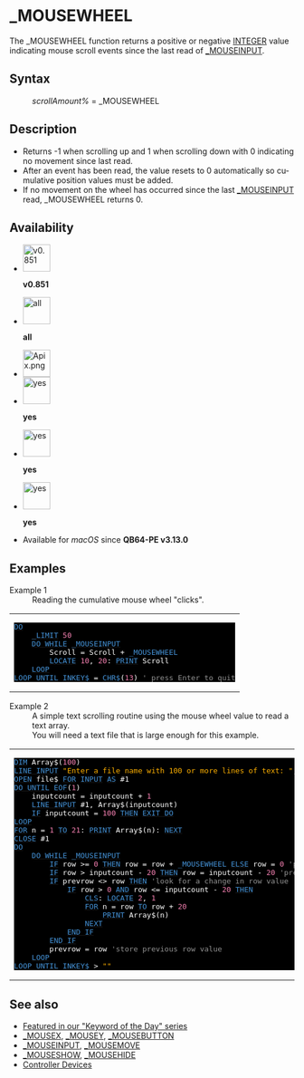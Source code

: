 <style>pre.codeide, pre.outputfixed, .outputcrt0 { background-color: #000 !important; color: #FFF !important; }</style><!DOCTYPE html>
<html class="client-nojs" dir="ltr" lang="en">
<head>
<title>_MOUSEWHEEL - QB64 Phoenix Edition Wiki</title>
</head>
<body class="mediawiki ltr sitedir-ltr mw-hide-empty-elt ns-0 ns-subject page-MOUSEWHEEL rootpage-MOUSEWHEEL skin-vector action-view skin-vector-legacy vector-feature-language-in-header-enabled vector-feature-language-in-main-page-header-disabled vector-feature-language-alert-in-sidebar-disabled vector-feature-sticky-header-disabled vector-feature-sticky-header-edit-disabled vector-feature-table-of-contents-disabled vector-feature-visual-enhancement-next-disabled">
<div class="mw-body" id="content" role="main">
<a id="top"></a>
<h1 class="firstHeading mw-first-heading" id="firstHeading">_MOUSEWHEEL</h1>
<div class="vector-body" id="bodyContent">
<div class="mw-body-content mw-content-ltr" dir="ltr" id="mw-content-text" lang="en"><div class="mw-parser-output"><p>The <a class="mw-selflink selflink">_MOUSEWHEEL</a> function returns a positive or negative <a href="INTEGER" title="INTEGER">INTEGER</a> value indicating mouse scroll events since the last read of <a href="MOUSEINPUT" title="MOUSEINPUT">_MOUSEINPUT</a>.
</p>
<h2><span class="mw-headline" id="Syntax">Syntax</span></h2>
<dl><dd><i>scrollAmount%</i> = <a class="mw-selflink selflink">_MOUSEWHEEL</a></dd></dl>
<p>
</p>
<h2><span class="mw-headline" id="Description">Description</span></h2>
<ul><li>Returns -1 when scrolling up and 1 when scrolling down with 0 indicating no movement since last read.</li>
<li>After an event has been read, the value resets to 0 automatically so cumulative position values must be added.</li>
<li>If no movement on the wheel has occurred since the last <a href="MOUSEINPUT" title="MOUSEINPUT">_MOUSEINPUT</a> read, <a class="mw-selflink selflink">_MOUSEWHEEL</a> returns 0.</li></ul>
<p>
</p>
<h2><span class="mw-headline" id="Availability">Availability</span></h2>
<ul class="gallery mw-gallery-nolines">
<li class="gallerybox" style="width: 53px"><div style="width: 53px">
<div class="thumb" style="width: 48px;"><div style="margin:0px auto;"><a class="image" href="File:Qb64.png" title="v0.851"><img alt="v0.851" decoding="async" height="48" src="/qb64wiki/images/9/91/Qb64.png" width="48"/></a></div></div>
<div class="gallerytext">
<p><b>v0.851</b>
</p>
</div>
</div></li>
<li class="gallerybox" style="width: 53px"><div style="width: 53px">
<div class="thumb" style="width: 48px;"><div style="margin:0px auto;"><a class="image" href="File:Qbpe.png" title="all"><img alt="all" decoding="async" height="48" src="/qb64wiki/images/0/07/Qbpe.png" width="48"/></a></div></div>
<div class="gallerytext">
<p><b>all</b>
</p>
</div>
</div></li>
<li class="gallerybox" style="width: 53px"><div style="width: 53px">
<div class="thumb" style="width: 48px;"><div style="margin:0px auto;"><a class="image" href="File:Apix.png"><img alt="Apix.png" decoding="async" height="48" src="/qb64wiki/images/5/5f/Apix.png" width="48"/></a></div></div>
<div class="gallerytext">
</div>
</div></li>
<li class="gallerybox" style="width: 53px"><div style="width: 53px">
<div class="thumb" style="width: 48px;"><div style="margin:0px auto;"><a class="image" href="File:Win.png" title="yes"><img alt="yes" decoding="async" height="48" src="/qb64wiki/images/2/29/Win.png" width="48"/></a></div></div>
<div class="gallerytext">
<p><b>yes</b>
</p>
</div>
</div></li>
<li class="gallerybox" style="width: 53px"><div style="width: 53px">
<div class="thumb" style="width: 48px;"><div style="margin:0px auto;"><a class="image" href="File:Lnx.png" title="yes"><img alt="yes" decoding="async" height="48" src="/qb64wiki/images/7/7a/Lnx.png" width="48"/></a></div></div>
<div class="gallerytext">
<p><b>yes</b>
</p>
</div>
</div></li>
<li class="gallerybox" style="width: 53px"><div style="width: 53px">
<div class="thumb" style="width: 48px;"><div style="margin:0px auto;"><a class="image" href="File:Osx.png" title="yes"><img alt="yes" decoding="async" height="48" src="/qb64wiki/images/2/22/Osx.png" width="48"/></a></div></div>
<div class="gallerytext">
<p><b>yes</b>
</p>
</div>
</div></li>
</ul>
<ul><li>Available for <i>macOS</i> since <b>QB64-PE v3.13.0</b></li></ul>
<p>
</p>
<h2><span class="mw-headline" id="Examples">Examples</span></h2>
<dl><dt>Example 1</dt>
<dd>Reading the cumulative mouse wheel "clicks".</dd></dl>
<table cellpadding="15px" width="100%">
<tbody><tr>
<td><pre class="codeide"><a class="mw-redirect" href="DO" title="DO"><span style="color:#4593D8;">DO</span></a>
    <a href="LIMIT" title="LIMIT"><span style="color:#4593D8;">_LIMIT</span></a> <span style="color:#F580B1;">50</span>
    <a href="DO...LOOP" title="DO...LOOP"><span style="color:#4593D8;">DO WHILE</span></a> <a href="MOUSEINPUT" title="MOUSEINPUT"><span style="color:#4593D8;">_MOUSEINPUT</span></a>
        Scroll = Scroll + <a class="mw-selflink selflink"><span style="color:#4593D8;">_MOUSEWHEEL</span></a>
        <a href="LOCATE" title="LOCATE"><span style="color:#4593D8;">LOCATE</span></a> <span style="color:#F580B1;">10</span>, <span style="color:#F580B1;">20</span>: <a href="PRINT" title="PRINT"><span style="color:#4593D8;">PRINT</span></a> Scroll
    <a href="LOOP" title="LOOP"><span style="color:#4593D8;">LOOP</span></a>
<a href="DO...LOOP" title="DO...LOOP"><span style="color:#4593D8;">LOOP UNTIL</span></a> <a href="INKEY$" title="INKEY$"><span style="color:#4593D8;">INKEY$</span></a> = <a href="CHR$" title="CHR$"><span style="color:#4593D8;">CHR$</span></a>(<span style="color:#F580B1;">13</span>) <span style="color:#919191;">' press Enter to quit</span>
</pre>
</td></tr></tbody></table>
<dl><dt>Example 2</dt>
<dd>A simple text scrolling routine using the mouse wheel value to read a text array.</dd>
<dd>You will need a text file that is large enough for this example.</dd></dl>
<table cellpadding="15px" width="100%">
<tbody><tr>
<td><pre class="codeide"><a href="DIM" title="DIM"><span style="color:#4593D8;">DIM</span></a> Array$(<span style="color:#F580B1;">100</span>)
<a href="LINE_INPUT" title="LINE INPUT"><span style="color:#4593D8;">LINE INPUT</span></a> <span style="color:#FFB100;">"Enter a file name with 100 or more lines of text: "</span>, file$
<a href="OPEN" title="OPEN"><span style="color:#4593D8;">OPEN</span></a> file$ <a href="OPEN#File_Access_Modes" title="OPEN"><span style="color:#4593D8;">FOR</span></a> <a href="OPEN#File_Access_Modes" title="OPEN"><span style="color:#4593D8;">INPUT</span></a> <a href="OPEN" title="OPEN"><span style="color:#4593D8;">AS</span></a> #1
<a href="DO...LOOP" title="DO...LOOP"><span style="color:#4593D8;">DO UNTIL</span></a> <a href="EOF" title="EOF"><span style="color:#4593D8;">EOF</span></a>(<span style="color:#F580B1;">1</span>)
    inputcount = inputcount + <span style="color:#F580B1;">1</span>
    <a href="LINE_INPUT_(file_statement)" title="LINE INPUT (file statement)"><span style="color:#4593D8;">LINE INPUT</span></a> #1, Array$(inputcount)
    <a class="mw-redirect" href="IF" title="IF"><span style="color:#4593D8;">IF</span></a> inputcount = <span style="color:#F580B1;">100</span> <a href="THEN" title="THEN"><span style="color:#4593D8;">THEN</span></a> <a href="EXIT_DO" title="EXIT DO"><span style="color:#4593D8;">EXIT DO</span></a>
<a href="LOOP" title="LOOP"><span style="color:#4593D8;">LOOP</span></a>
<a href="FOR" title="FOR"><span style="color:#4593D8;">FOR</span></a> n = <span style="color:#F580B1;">1</span> <a href="TO" title="TO"><span style="color:#4593D8;">TO</span></a> <span style="color:#F580B1;">21</span>: <a href="PRINT" title="PRINT"><span style="color:#4593D8;">PRINT</span></a> Array$(n): <a href="NEXT" title="NEXT"><span style="color:#4593D8;">NEXT</span></a>
<a href="CLOSE" title="CLOSE"><span style="color:#4593D8;">CLOSE</span></a> #1
<a class="mw-redirect" href="DO" title="DO"><span style="color:#4593D8;">DO</span></a>
    <a href="DO...LOOP" title="DO...LOOP"><span style="color:#4593D8;">DO WHILE</span></a> <a href="MOUSEINPUT" title="MOUSEINPUT"><span style="color:#4593D8;">_MOUSEINPUT</span></a>
        <a class="mw-redirect" href="IF" title="IF"><span style="color:#4593D8;">IF</span></a> row &gt;= <span style="color:#F580B1;">0</span> <a href="THEN" title="THEN"><span style="color:#4593D8;">THEN</span></a> row = row + <a class="mw-selflink selflink"><span style="color:#4593D8;">_MOUSEWHEEL</span></a> <a href="ELSE" title="ELSE"><span style="color:#4593D8;">ELSE</span></a> row = <span style="color:#F580B1;">0</span> <span style="color:#919191;">'prevent under scrolling</span>
        <a class="mw-redirect" href="IF" title="IF"><span style="color:#4593D8;">IF</span></a> row &gt; inputcount - <span style="color:#F580B1;">20</span> <a href="THEN" title="THEN"><span style="color:#4593D8;">THEN</span></a> row = inputcount - <span style="color:#F580B1;">20</span> <span style="color:#919191;">'prevent over scrolling</span>
        <a class="mw-redirect" href="IF" title="IF"><span style="color:#4593D8;">IF</span></a> prevrow &lt;&gt; row <a href="THEN" title="THEN"><span style="color:#4593D8;">THEN</span></a> <span style="color:#919191;">'look for a change in row value</span>
            <a class="mw-redirect" href="IF" title="IF"><span style="color:#4593D8;">IF</span></a> row &gt; <span style="color:#F580B1;">0</span> <a href="AND_(boolean)" title="AND (boolean)"><span style="color:#4593D8;">AND</span></a> row &lt;= inputcount - <span style="color:#F580B1;">20</span> <a href="THEN" title="THEN"><span style="color:#4593D8;">THEN</span></a>
                <a href="CLS" title="CLS"><span style="color:#4593D8;">CLS</span></a>: <a href="LOCATE" title="LOCATE"><span style="color:#4593D8;">LOCATE</span></a> <span style="color:#F580B1;">2</span>, <span style="color:#F580B1;">1</span>
                <a href="FOR" title="FOR"><span style="color:#4593D8;">FOR</span></a> n = row <a href="TO" title="TO"><span style="color:#4593D8;">TO</span></a> row + <span style="color:#F580B1;">20</span>
                    <a href="PRINT" title="PRINT"><span style="color:#4593D8;">PRINT</span></a> Array$(n)
                <a href="NEXT" title="NEXT"><span style="color:#4593D8;">NEXT</span></a>
            <a class="mw-redirect" href="END_IF" title="END IF"><span style="color:#4593D8;">END IF</span></a>
        <a class="mw-redirect" href="END_IF" title="END IF"><span style="color:#4593D8;">END IF</span></a>
        prevrow = row <span style="color:#919191;">'store previous row value</span>
    <a href="LOOP" title="LOOP"><span style="color:#4593D8;">LOOP</span></a>
<a href="DO...LOOP" title="DO...LOOP"><span style="color:#4593D8;">LOOP UNTIL</span></a> <a href="INKEY$" title="INKEY$"><span style="color:#4593D8;">INKEY$</span></a> &gt; <span style="color:#FFB100;">""</span>
</pre>
</td></tr></tbody></table>
<p>
</p>
<h2><span class="mw-headline" id="See_also">See also</span></h2>
<ul><li><a class="external text" href="https://qb64phoenix.com/forum/showthread.php?tid=1302" rel="nofollow">Featured in our "Keyword of the Day" series</a></li>
<li><a href="MOUSEX" title="MOUSEX">_MOUSEX</a>, <a href="MOUSEY" title="MOUSEY">_MOUSEY</a>, <a href="MOUSEBUTTON" title="MOUSEBUTTON">_MOUSEBUTTON</a></li>
<li><a href="MOUSEINPUT" title="MOUSEINPUT">_MOUSEINPUT</a>, <a href="MOUSEMOVE" title="MOUSEMOVE">_MOUSEMOVE</a></li>
<li><a href="MOUSESHOW" title="MOUSESHOW">_MOUSESHOW</a>, <a href="MOUSEHIDE" title="MOUSEHIDE">_MOUSEHIDE</a></li>
<li><a href="Controller_Devices" title="Controller Devices">Controller Devices</a></li></ul>
<p>
</p>
<!-- 
NewPP limit report
Cached time: 20240714123110
Cache expiry: 86400
Reduced expiry: false
Complications: [show‐toc]
CPU time usage: 0.071 seconds
Real time usage: 0.104 seconds
Preprocessor visited node count: 625/1000000
Post‐expand include size: 4959/2097152 bytes
Template argument size: 1107/2097152 bytes
Highest expansion depth: 4/100
Expensive parser function count: 0/100
Unstrip recursion depth: 0/20
Unstrip post‐expand size: 2543/5000000 bytes
-->
<!--
Transclusion expansion time report (%,ms,calls,template)
100.00%   80.209      1 -total
  6.97%    5.588      1 Template:PageAvailability
  6.20%    4.977     26 Template:Text
  4.87%    3.905      1 Template:PageExamples
  4.47%    3.589     54 Template:Cl
  4.23%    3.395      1 Template:Small
  2.84%    2.278      1 Template:PageSyntax
  2.38%    1.908      2 Template:CodeStart
  2.26%    1.812      2 Template:CodeEnd
  2.22%    1.782      1 Template:Parameter
-->
<!-- Saved in parser cache with key qb64pnix_mw19894-mwmb_:pcache:idhash:196-0!canonical and timestamp 20240714123110 and revision id 8927.
 -->
</div>
</div>
</div>
</div>
</body>
</html>